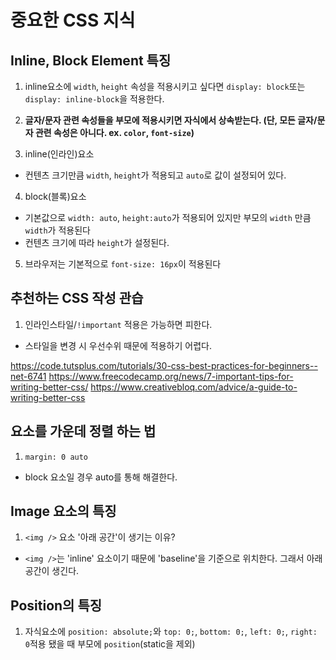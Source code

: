 # 중요한 CSS 지식

## Inline, Block Element 특징

1. inline요소에 `width`, `height` 속성을 적용시키고 싶다면 `display: block`또는 `display: inline-block`을 적용한다.

2. **글자/문자 관련 속성들을 부모에 적용시키면 자식에서 상속받는다. (단, 모든 글자/문자 관련 속성은 아니다. ex. `color`, `font-size`)**

3. inline(인라인)요소

- 컨텐츠 크기만큼 `width`, `height`가 적용되고 `auto`로 값이 설정되어 있다.

4. block(블록)요소

- 기본값으로 `width: auto`, `height:auto`가 적용되어 있지만 부모의 `width` 만큼 `width`가 적용된다
- 컨텐츠 크기에 따라 `height`가 설정된다.

5. 브라우저는 기본적으로 `font-size: 16px`이 적용된다

## 추천하는 CSS 작성 관습

1. 인라인스타일/`!important` 적용은 가능하면 피한다.

- 스타일을 변경 시 우선수위 때문에 적용하기 어렵다.

https://code.tutsplus.com/tutorials/30-css-best-practices-for-beginners--net-6741
https://www.freecodecamp.org/news/7-important-tips-for-writing-better-css/
https://www.creativebloq.com/advice/a-guide-to-writing-better-css

## 요소를 가운데 정렬 하는 법

1. `margin: 0 auto`

- block 요소일 경우 auto를 통해 해결한다.

## Image 요소의 특징

1. `<img />` 요소 '아래 공간'이 생기는 이유?

- `<img />`는 'inline' 요소이기 때문에 'baseline'을 기준으로 위치한다. 그래서 아래 공간이 생긴다.

## Position의 특징

1. 자식요소에 `position: absolute;`와 `top: 0;`, `bottom: 0;`, `left: 0;`, `right: 0`적용 됐을 때 부모에 `position`(static을 제외)
